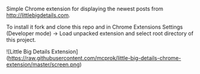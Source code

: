 Simple Chrome extension for displaying the newest posts from http://littlebigdetails.com. 

To install it fork and clone this repo and in Chrome Extensions Settings (Developer mode) -> Load unpacked extension and select root directory of this project.

![Little Big Details Extension] (https://raw.githubusercontent.com/mcprok/little-big-details-chrome-extension/master/screen.png)

